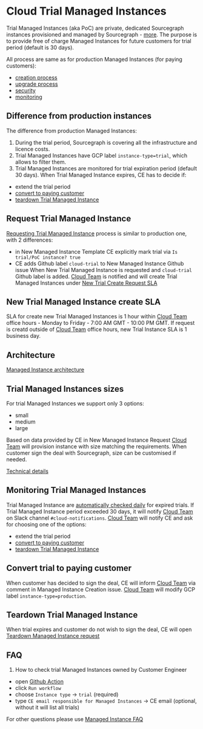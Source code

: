 # Cloud Trial Managed Instances

Trial Managed Instances (aka PoC) are private, dedicated Sourcegraph instances provisioned and managed by Sourcegraph - [more](https://docs.sourcegraph.com/cloud).
The purpose is to provide free of charge Managed Instances for future customers for trial period (default is 30 days).

All process are same as for production Managed Instances (for paying customers):

- [creation process](./v1.1/mi1-1_creation_process.md)
- [upgrade process](./index.md#release-process)
- [security](./index.md#security)
- [monitoring](./index.md#monitoring-and-alerting)

## Difference from production instances

The difference from production Managed Instances:

1. During the trial period, Sourcegraph is covering all the infrastructure and licence costs.
1. Trial Managed Instances have GCP label `instance-type=trial`, which allows to filter them.
1. Trial Managed Instances are monitored for trial expiration period (default 30 days). When Trial Managed Instance expires, CE has to decide if:

- extend the trial period
- [convert to paying customer](#convert-trial-to-paying-customer)
- [teardown Trial Managed Instance](#teardown-trial-managed-instance)

## Request Trial Managed Instance

[Requesting Trial Managed Instance](../index.md#managed-instance-requests) process is similar to production one, with 2 differences:

- in New Managed Instance Template CE explicitly mark trial via `Is trial/PoC instance? true`
- CE adds Github label `cloud-trial` to New Managed Instance Github issue
  When New Trial Managed Instance is requested and `cloud-trial` Github label is added. [Cloud Team](../../cloud/index.md#team) is notified and will create Trial Managed Instances under [New Trial Create Request SLA](#new-trial-managed-instance-create-sla)

## New Trial Managed Instance create SLA

SLA for create new Trial Managed Instances is 1 hour within [Cloud Team](../../cloud/index.md#team) office hours - Monday to Friday - 7:00 AM GMT - 10:00 PM GMT.
If request is creatd outside of [Cloud Team](../../cloud/index.md#team) office hours, new Trial Instance SLA is 1 business day.

## Architecture

[Managed Instance architecture](./index.md)

## Trial Managed Instances sizes

For trial Managed Instances we support only 3 options:

- small
- medium
- large

Based on data provided by CE in New Managed Instance Request [Cloud Team](../../cloud/index.md#team) will provision instance with size matching the requirements. When customer sign the deal with Sourcegraph, size can be customised if needed.

[Technical details](https://github.com/sourcegraph/deploy-sourcegraph-managed/blob/main/util/cmd/mg_create.go#L67)

## Monitoring Trial Managed Instances

Trial Managed Instance are [automatically checked daily](https://github.com/sourcegraph/deploy-sourcegraph-managed/actions/workflows/trials_expire.yml) for expired trials. If Trial Managed Instance period exceeded 30 days, it will notify [Cloud Team](../../cloud/index.md#team) on Slack channel `#cloud-notifications`. [Cloud Team](../../cloud/index.md#team) will notify CE and ask for choosing one of the options:

- extend the trial period
- [convert to paying customer](#convert-trial-to-paying-customer)
- [teardown Trial Managed Instance](#teardown-trial-managed-instance)

## Convert trial to paying customer

When customer has decided to sign the deal, CE will inform [Cloud Team](../../cloud/index.md#team) via comment in Managed Instance Creation issue. [Cloud Team](../../cloud/index.md#team) will modify GCP label `instance-type=production`.

## Teardown Trial Managed Instance

When trial expires and customer do not wish to sign the deal, CE will open [Teardown Managed Instance request](../index.md#managed-instance-requests)

## FAQ

1. How to check trial Managed Instances owned by Customer Engineer

- open [Github Action](https://github.com/sourcegraph/deploy-sourcegraph-managed/actions/workflows/mi_info.yml)
- click `Run workflow`
- choose `Instance type` -> `trial` (required)
- type `CE email responsible for Managed Instances` -> CE email (optional, without it will list all trials)

For other questions please use [Managed Instance FAQ](../index.md#faq)
